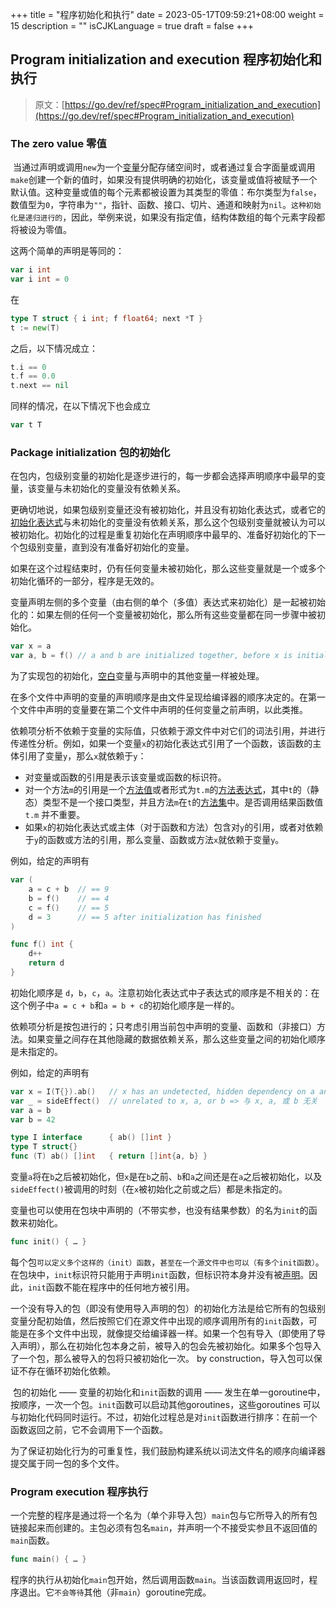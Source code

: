 +++
title = "程序初始化和执行"
date = 2023-05-17T09:59:21+08:00
weight = 15
description = ""
isCJKLanguage = true
draft = false
+++
## Program initialization and execution 程序初始化和执行

> 原文：[https://go.dev/ref/spec#Program_initialization_and_execution](https://go.dev/ref/spec#Program_initialization_and_execution)

### The zero value 零值

​	当通过声明或调用`new`为一个[变量](../Variables)分配存储空间时，或者通过复合字面量或调用`make`创建一个新的值时，如果没有提供明确的初始化，该变量或值将被赋予一个默认值。这种变量或值的每个元素都被设置为其类型的零值：布尔类型为`false`，数值型为`0`，字符串为`""`，指针、函数、接口、切片、通道和映射为`nil`。`这种初始化是递归进行的`，因此，举例来说，如果没有指定值，结构体数组的每个元素字段都将被设为零值。

这两个简单的声明是等同的：

```go 
var i int
var i int = 0
```

在

```go 
type T struct { i int; f float64; next *T }
t := new(T)
```

之后，以下情况成立：

```go 
t.i == 0
t.f == 0.0
t.next == nil
```

 同样的情况，在以下情况下也会成立

```go 
var t T
```

### Package initialization 包的初始化

​	在包内，包级别变量的初始化是逐步进行的，每一步都会选择声明顺序中最早的变量，该变量与未初始化的变量没有依赖关系。

​	更确切地说，如果包级别变量还没有被初始化，并且没有初始化表达式，或者它的[初始化表达式](../DeclarationsAndScope#variable-declarations-变量声明)与未初始化的变量没有依赖关系，那么这个包级别变量就被认为可以被初始化。初始化的过程是重复初始化在声明顺序中最早的、准备好初始化的下一个包级别变量，直到没有准备好初始化的变量。

​	如果在这个过程结束时，仍有任何变量未被初始化，那么这些变量就是一个或多个初始化循环的一部分，程序是无效的。

​	变量声明左侧的多个变量（由右侧的单个（多值）表达式来初始化）是一起被初始化的：如果左侧的任何一个变量被初始化，那么所有这些变量都在同一步骤中被初始化。

```go 
var x = a
var a, b = f() // a and b are initialized together, before x is initialized => a 和 b 是在 x 被初始化之前一起被初始化的
```

为了实现包的初始化，[空白](../DeclarationsAndScope#blank-identifier-空白标识符)变量与声明中的其他变量一样被处理。

​	在多个文件中声明的变量的声明顺序是由文件呈现给编译器的顺序决定的。在第一个文件中声明的变量要在第二个文件中声明的任何变量之前声明，以此类推。

​	依赖项分析不依赖于变量的实际值，只依赖于源文件中对它们的词法引用，并进行传递性分析。例如，如果一个变量`x`的初始化表达式引用了一个函数，该函数的主体引用了变量`y`，那么`x`就依赖于`y`：

- 对变量或函数的引用是表示该变量或函数的标识符。
- 对一个方法`m`的引用是一个[方法值](../Expressions#method-values-方法值)或者形式为`t.m`的[方法表达式](../Expressions#method-expressions-方法表达式)，其中`t`的（静态）类型不是一个接口类型，并且方法`m`在`t`的[方法集](../PropertiesOfTypesAndValues#method-sets-方法集)中。是否调用结果函数值 `t.m` 并不重要。
- 如果`x`的初始化表达式或主体（对于函数和方法）包含对`y`的引用，或者对依赖于`y`的函数或方法的引用，那么变量、函数或方法`x`就依赖于变量`y`。

例如，给定的声明有

```go 
var (
	a = c + b  // == 9
	b = f()    // == 4
	c = f()    // == 5
	d = 3      // == 5 after initialization has finished
)

func f() int {
	d++
	return d
}
```

初始化顺序是 `d`，`b`，`c`，`a`。注意初始化表达式中子表达式的顺序是不相关的：在这个例子中`a = c + b`和`a = b + c`的初始化顺序是一样的。

​	依赖项分析是按包进行的；只考虑引用当前包中声明的变量、函数和（非接口）方法。如果变量之间存在其他隐藏的数据依赖关系，那么这些变量之间的初始化顺序是未指定的。

例如，给定的声明有

```go 
var x = I(T{}).ab()   // x has an undetected, hidden dependency on a and b => x 存在 在 a 和 b 上的未被发现的隐藏依赖
var _ = sideEffect()  // unrelated to x, a, or b => 与 x, a, 或 b 无关
var a = b
var b = 42

type I interface      { ab() []int }
type T struct{}
func (T) ab() []int   { return []int{a, b} }
```

变量`a`将在`b`之后被初始化，但`x`是在`b`之前、`b`和`a`之间还是在`a`之后被初始化，以及`sideEffect()`被调用的时刻（在`x`被初始化之前或之后）都是未指定的。

​	变量也可以使用在包块中声明的（不带实参，也没有结果参数）的名为`init`的函数来初始化。

```go 
func init() { … }
```

​	每个包`可以定义多个这样的（init）函数`，`甚至在一个源文件中也可以（有多个init函数）`。在包块中，`init`标识符只能用于声明`init`函数，但标识符本身并没有被[声明](../DeclarationsAndScope)。因此，`init`函数不能在程序中的任何地方被引用。

​	一个没有导入的包（即没有使用导入声明的包）的初始化方法是给它所有的包级别变量分配初始值，然后按照它们在源文件中出现的顺序调用所有的`init`函数，可能是在多个文件中出现，就像提交给编译器一样。如果一个包有导入（即使用了导入声明），那么在初始化包本身之前，被导入的包会先被初始化。如果多个包导入了一个包，那么被导入的包将只被初始化一次。 by construction，导入包可以保证不存在循环初始化依赖。

​	包的初始化 —— 变量的初始化和`init`函数的调用 —— 发生在单一goroutine中，按顺序，一次一个包。`init`函数可以启动其他goroutines，这些goroutines 可以与初始化代码同时运行。不过，初始化过程总是对`init`函数进行排序：在前一个函数返回之前，它不会调用下一个函数。

​	为了保证初始化行为的可重复性，我们鼓励构建系统以词法文件名的顺序向编译器提交属于同一包的多个文件。

### Program execution 程序执行

​	一个完整的程序是通过将一个名为（单个非导入包）`main`包与它所导入的所有包链接起来而创建的。主包必须有包名`main`，并声明一个不接受实参且不返回值的`main`函数。

```go 
func main() { … }
```

程序的执行从初始化`main`包开始，然后调用函数`main`。当该函数调用返回时，程序退出。它`不会等待`其他（非`main`）goroutine完成。